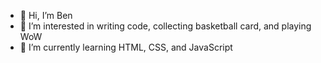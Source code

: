 - 👋 Hi, I’m Ben
- 👀 I’m interested in writing code, collecting basketball card, and playing WoW
- 🌱 I’m currently learning HTML, CSS, and JavaScript

<!---
bbenkochh/bbenkochh is a ✨ special ✨ repository because its `README.md` (this file) appears on your GitHub profile.
You can click the Preview link to take a look at your changes.
--->
